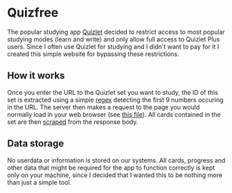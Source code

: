 # Quizfree

The popular studying app [Quizlet](ttps://quizlet.com) decided to restrict access to most popular 
studying modes (learn and write) and only allow full access to Quizlet Plus users. Since I often use
Quizlet for studying and I didn't want to pay for it I created this simple website for bypassing these restrictions.

## How it works
Once you enter the URL to the Quizlet set you want to study, the ID of this set is extracted using a simple [regex](https://en.wikipedia.org/wiki/Regular_expression)
detecting the first 9 numbers occuring in the URL. The server then makes a request to the page you would normally load 
in your web browser (see [this file](https://github.com/tjallingf/quizlet-unlocked/blob/master/assets/php/Quizlet/Sets.php)). All cards contained in the set are then [scraped](https://en.wikipedia.org/wiki/Web_scraping) from the response body.

## Data storage
No userdata or information is stored on our systems. All cards, progress and other data that might be required for the app to 
function correctly is kept only on your machine, since I decided that I wanted this to be nothing more than just a simple tool.
